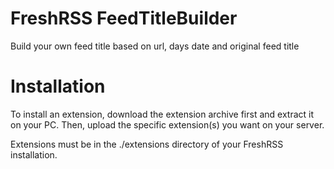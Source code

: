 # FreshRSS FeedTitleBuilder
Build your own feed title based on url, days date and original feed title

# Installation

To install an extension, download the extension archive first and extract it on your PC. 
Then, upload the specific extension(s) you want on your server. 

Extensions must be in the ./extensions directory of your FreshRSS installation.
